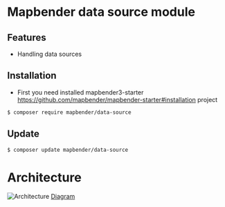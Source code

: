# Mapbender data source module

## Features
* Handling data sources

## Installation 
* First you need installed mapbender3-starter https://github.com/mapbender/mapbender-starter#installation project
```sh
$ composer require mapbender/data-source
```

## Update 


```sh
$ composer update mapbender/data-source
```

# Architecture

![Architecture](Documents/Schema.png)
[Diagram](https://www.draw.io/?url=https%3A%2F%2Fraw.githubusercontent.com%2Fmapbender%2Fdata-source%2Fmaster%2FDocuments%2FSchema.xml)